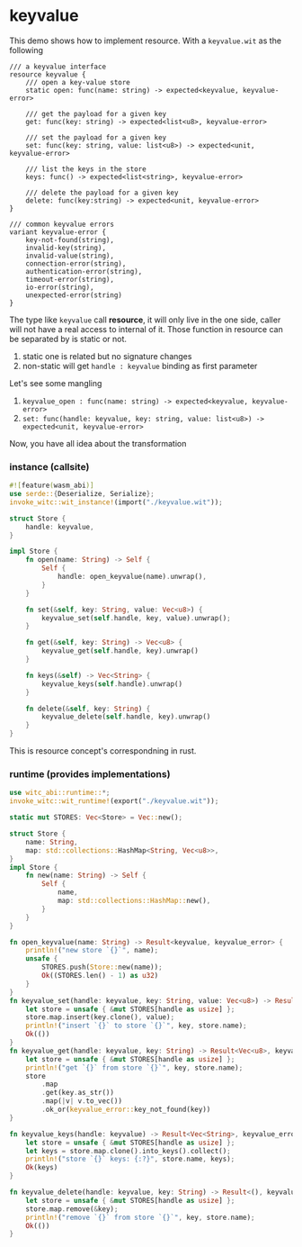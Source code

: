 # keyvalue

This demo shows how to implement resource. With a `keyvalue.wit` as the following

```wit
/// a keyvalue interface
resource keyvalue {
	/// open a key-value store
	static open: func(name: string) -> expected<keyvalue, keyvalue-error>

	/// get the payload for a given key
	get: func(key: string) -> expected<list<u8>, keyvalue-error> 

	/// set the payload for a given key
	set: func(key: string, value: list<u8>) -> expected<unit, keyvalue-error>

	/// list the keys in the store
	keys: func() -> expected<list<string>, keyvalue-error>

	/// delete the payload for a given key
	delete: func(key:string) -> expected<unit, keyvalue-error>
}

/// common keyvalue errors
variant keyvalue-error {
	key-not-found(string),
	invalid-key(string),
	invalid-value(string),
	connection-error(string),
	authentication-error(string),
	timeout-error(string),
	io-error(string),
	unexpected-error(string)
}
```

The type like `keyvalue` call **resource**, it will only live in the one side, caller will not have a real access to internal of it. Those function in resource can be separated by is static or not.

1. static one is related but no signature changes
2. non-static will get `handle : keyvalue` binding as first parameter

Let's see some mangling

1. `keyvalue_open : func(name: string) -> expected<keyvalue, keyvalue-error>`
2. `set: func(handle: keyvalue, key: string, value: list<u8>) -> expected<unit, keyvalue-error>`

Now, you have all idea about the transformation

### instance (callsite)

```rust
#![feature(wasm_abi)]
use serde::{Deserialize, Serialize};
invoke_witc::wit_instance!(import("./keyvalue.wit"));

struct Store {
    handle: keyvalue,
}

impl Store {
    fn open(name: String) -> Self {
        Self {
            handle: open_keyvalue(name).unwrap(),
        }
    }

    fn set(&self, key: String, value: Vec<u8>) {
        keyvalue_set(self.handle, key, value).unwrap();
    }

    fn get(&self, key: String) -> Vec<u8> {
        keyvalue_get(self.handle, key).unwrap()
    }

    fn keys(&self) -> Vec<String> {
        keyvalue_keys(self.handle).unwrap()
    }

    fn delete(&self, key: String) {
        keyvalue_delete(self.handle, key).unwrap()
    }
}
```

This is resource concept's correspondning in rust.

### runtime (provides implementations)

```rust
use witc_abi::runtime::*;
invoke_witc::wit_runtime!(export("./keyvalue.wit"));

static mut STORES: Vec<Store> = Vec::new();

struct Store {
    name: String,
    map: std::collections::HashMap<String, Vec<u8>>,
}
impl Store {
    fn new(name: String) -> Self {
        Self {
            name,
            map: std::collections::HashMap::new(),
        }
    }
}

fn open_keyvalue(name: String) -> Result<keyvalue, keyvalue_error> {
    println!("new store `{}`", name);
    unsafe {
        STORES.push(Store::new(name));
        Ok((STORES.len() - 1) as u32)
    }
}
fn keyvalue_set(handle: keyvalue, key: String, value: Vec<u8>) -> Result<(), keyvalue_error> {
    let store = unsafe { &mut STORES[handle as usize] };
    store.map.insert(key.clone(), value);
    println!("insert `{}` to store `{}`", key, store.name);
    Ok(())
}
fn keyvalue_get(handle: keyvalue, key: String) -> Result<Vec<u8>, keyvalue_error> {
    let store = unsafe { &mut STORES[handle as usize] };
    println!("get `{}` from store `{}`", key, store.name);
    store
        .map
        .get(key.as_str())
        .map(|v| v.to_vec())
        .ok_or(keyvalue_error::key_not_found(key))
}

fn keyvalue_keys(handle: keyvalue) -> Result<Vec<String>, keyvalue_error> {
    let store = unsafe { &mut STORES[handle as usize] };
    let keys = store.map.clone().into_keys().collect();
    println!("store `{}` keys: {:?}", store.name, keys);
    Ok(keys)
}

fn keyvalue_delete(handle: keyvalue, key: String) -> Result<(), keyvalue_error> {
    let store = unsafe { &mut STORES[handle as usize] };
    store.map.remove(&key);
    println!("remove `{}` from store `{}`", key, store.name);
    Ok(())
}
```
 

